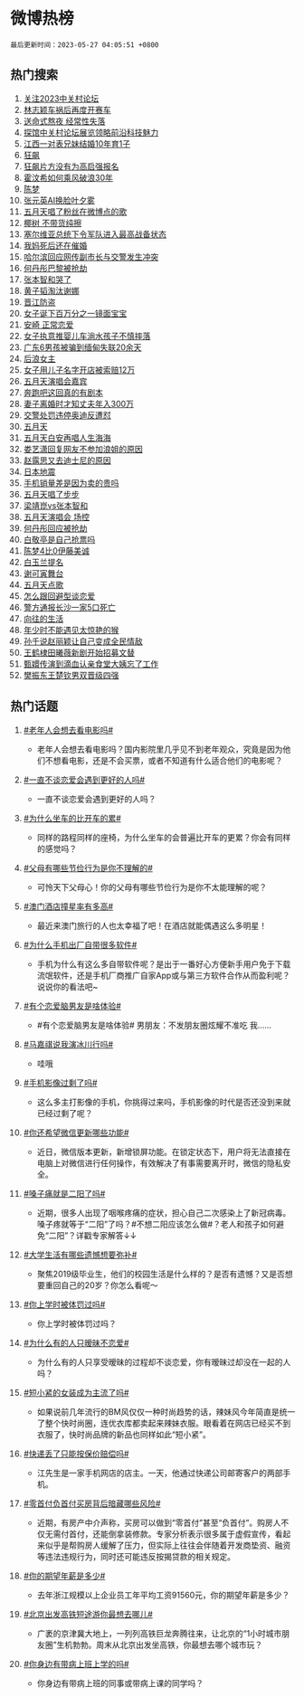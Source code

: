 # 微博热榜

`最后更新时间：2023-05-27 04:05:51 +0800`

## 热门搜索

1. [关注2023中关村论坛](https://m.weibo.cn/search?containerid=100103type%3D1%26t%3D10%26q%3D%23%E5%85%B3%E6%B3%A82023%E4%B8%AD%E5%85%B3%E6%9D%91%E8%AE%BA%E5%9D%9B%23&stream_entry_id=51&isnewpage=1&extparam=seat%3D1%26pos%3D0%26c_type%3D51%26dgr%3D0%26stream_entry_id%3D51%26cate%3D10103%26filter_type%3Drealtimehot%26display_time%3D1685131550%26pre_seqid%3D16851315505539179682&luicode=10000011&lfid=106003type%253D25%2526t%253D3%2526disable_hot%253D1%2526filter_type%253Drealtimehot)
1. [林志颖车祸后再度开赛车](https://m.weibo.cn/search?containerid=100103type%3D1%26t%3D10%26q%3D%23%E6%9E%97%E5%BF%97%E9%A2%96%E8%BD%A6%E7%A5%B8%E5%90%8E%E5%86%8D%E5%BA%A6%E5%BC%80%E8%B5%9B%E8%BD%A6%23&stream_entry_id=31&isnewpage=1&extparam=seat%3D1%26stream_entry_id%3D31%26filter_type%3Drealtimehot%26dgr%3D0%26c_type%3D31%26pos%3D0%26band_rank%3D1%26realpos%3D1%26cate%3D5001%26lcate%3D5001%26q%3D%2523%25E6%259E%2597%25E5%25BF%2597%25E9%25A2%2596%25E8%25BD%25A6%25E7%25A5%25B8%25E5%2590%258E%25E5%2586%258D%25E5%25BA%25A6%25E5%25BC%2580%25E8%25B5%259B%25E8%25BD%25A6%2523%26flag%3D2%26display_time%3D1685131550%26pre_seqid%3D16851315505539179682&luicode=10000011&lfid=106003type%253D25%2526t%253D3%2526disable_hot%253D1%2526filter_type%253Drealtimehot)
1. [送命式熬夜 经常性失落](https://m.weibo.cn/search?containerid=100103type%3D1%26t%3D10%26q%3D%E9%80%81%E5%91%BD%E5%BC%8F%E7%86%AC%E5%A4%9C+%E7%BB%8F%E5%B8%B8%E6%80%A7%E5%A4%B1%E8%90%BD&stream_entry_id=31&isnewpage=1&extparam=seat%3D1%26stream_entry_id%3D31%26filter_type%3Drealtimehot%26dgr%3D0%26c_type%3D31%26pos%3D1%26band_rank%3D2%26realpos%3D2%26cate%3D5001%26lcate%3D5001%26q%3D%25E9%2580%2581%25E5%2591%25BD%25E5%25BC%258F%25E7%2586%25AC%25E5%25A4%259C%2520%25E7%25BB%258F%25E5%25B8%25B8%25E6%2580%25A7%25E5%25A4%25B1%25E8%2590%25BD%26flag%3D0%26display_time%3D1685131550%26pre_seqid%3D16851315505539179682&luicode=10000011&lfid=106003type%253D25%2526t%253D3%2526disable_hot%253D1%2526filter_type%253Drealtimehot)
1. [探馆中关村论坛展览领略前沿科技魅力](https://m.weibo.cn/search?containerid=100103type%3D1%26t%3D10%26q%3D%23%E6%8E%A2%E9%A6%86%E4%B8%AD%E5%85%B3%E6%9D%91%E8%AE%BA%E5%9D%9B%E5%B1%95%E8%A7%88%E9%A2%86%E7%95%A5%E5%89%8D%E6%B2%BF%E7%A7%91%E6%8A%80%E9%AD%85%E5%8A%9B%23&stream_entry_id=31&isnewpage=1&extparam=seat%3D1%26stream_entry_id%3D31%26filter_type%3Drealtimehot%26dgr%3D0%26c_type%3D31%26pos%3D2%26band_rank%3D3%26realpos%3D3%26cate%3D5001%26lcate%3D5001%26q%3D%2523%25E6%258E%25A2%25E9%25A6%2586%25E4%25B8%25AD%25E5%2585%25B3%25E6%259D%2591%25E8%25AE%25BA%25E5%259D%259B%25E5%25B1%2595%25E8%25A7%2588%25E9%25A2%2586%25E7%2595%25A5%25E5%2589%258D%25E6%25B2%25BF%25E7%25A7%2591%25E6%258A%2580%25E9%25AD%2585%25E5%258A%259B%2523%26flag%3D0%26display_time%3D1685131550%26pre_seqid%3D16851315505539179682&luicode=10000011&lfid=106003type%253D25%2526t%253D3%2526disable_hot%253D1%2526filter_type%253Drealtimehot)
1. [江西一对表兄妹结婚10年育1子](https://m.weibo.cn/search?containerid=100103type%3D1%26t%3D10%26q%3D%23%E6%B1%9F%E8%A5%BF%E4%B8%80%E5%AF%B9%E8%A1%A8%E5%85%84%E5%A6%B9%E7%BB%93%E5%A9%9A10%E5%B9%B4%E8%82%B21%E5%AD%90%23&stream_entry_id=31&isnewpage=1&extparam=seat%3D1%26stream_entry_id%3D31%26filter_type%3Drealtimehot%26dgr%3D0%26c_type%3D31%26pos%3D3%26band_rank%3D4%26realpos%3D4%26cate%3D5001%26lcate%3D5001%26q%3D%2523%25E6%25B1%259F%25E8%25A5%25BF%25E4%25B8%2580%25E5%25AF%25B9%25E8%25A1%25A8%25E5%2585%2584%25E5%25A6%25B9%25E7%25BB%2593%25E5%25A9%259A10%25E5%25B9%25B4%25E8%2582%25B21%25E5%25AD%2590%2523%26flag%3D0%26display_time%3D1685131550%26pre_seqid%3D16851315505539179682&luicode=10000011&lfid=106003type%253D25%2526t%253D3%2526disable_hot%253D1%2526filter_type%253Drealtimehot)
1. [狂飙](https://m.weibo.cn/search?containerid=100103type%3D1%26t%3D10%26q%3D%E7%8B%82%E9%A3%99&stream_entry_id=31&isnewpage=1&extparam=seat%3D1%26stream_entry_id%3D31%26filter_type%3Drealtimehot%26dgr%3D0%26c_type%3D31%26pos%3D4%26band_rank%3D5%26realpos%3D5%26cate%3D5001%26lcate%3D5001%26q%3D%25E7%258B%2582%25E9%25A3%2599%26flag%3D16%26display_time%3D1685131550%26pre_seqid%3D16851315505539179682&luicode=10000011&lfid=106003type%253D25%2526t%253D3%2526disable_hot%253D1%2526filter_type%253Drealtimehot)
1. [狂飙片方没有为高启强报名](https://m.weibo.cn/search?containerid=100103type%3D1%26t%3D10%26q%3D%23%E7%8B%82%E9%A3%99%E7%89%87%E6%96%B9%E6%B2%A1%E6%9C%89%E4%B8%BA%E9%AB%98%E5%90%AF%E5%BC%BA%E6%8A%A5%E5%90%8D%23&stream_entry_id=31&isnewpage=1&extparam=seat%3D1%26stream_entry_id%3D31%26filter_type%3Drealtimehot%26dgr%3D0%26c_type%3D31%26pos%3D5%26band_rank%3D6%26realpos%3D6%26cate%3D5001%26lcate%3D5001%26q%3D%2523%25E7%258B%2582%25E9%25A3%2599%25E7%2589%2587%25E6%2596%25B9%25E6%25B2%25A1%25E6%259C%2589%25E4%25B8%25BA%25E9%25AB%2598%25E5%2590%25AF%25E5%25BC%25BA%25E6%258A%25A5%25E5%2590%258D%2523%26flag%3D0%26display_time%3D1685131550%26pre_seqid%3D16851315505539179682&luicode=10000011&lfid=106003type%253D25%2526t%253D3%2526disable_hot%253D1%2526filter_type%253Drealtimehot)
1. [霍汶希如何乘风破浪30年](https://m.weibo.cn/search?containerid=100103type%3D1%26t%3D10%26q%3D%23%E9%9C%8D%E6%B1%B6%E5%B8%8C%E5%A6%82%E4%BD%95%E4%B9%98%E9%A3%8E%E7%A0%B4%E6%B5%AA30%E5%B9%B4%23&stream_entry_id=31&isnewpage=1&extparam=seat%3D1%26stream_entry_id%3D31%26filter_type%3Drealtimehot%26dgr%3D0%26topic_ad%3D1%26lcate%3D5001%26pos%3D6%26band_rank%3D7%26c_type%3D31%26cate%3D5001%26adid%3D190313%26q%3D%2523%25E9%259C%258D%25E6%25B1%25B6%25E5%25B8%258C%25E5%25A6%2582%25E4%25BD%2595%25E4%25B9%2598%25E9%25A3%258E%25E7%25A0%25B4%25E6%25B5%25AA30%25E5%25B9%25B4%2523%26is_ad_pos%3D1%26display_time%3D1685131550%26pre_seqid%3D16851315505539179682&luicode=10000011&lfid=106003type%253D25%2526t%253D3%2526disable_hot%253D1%2526filter_type%253Drealtimehot)
1. [陈梦](https://m.weibo.cn/search?containerid=100103type%3D1%26t%3D10%26q%3D%E9%99%88%E6%A2%A6&stream_entry_id=31&isnewpage=1&extparam=seat%3D1%26stream_entry_id%3D31%26filter_type%3Drealtimehot%26dgr%3D0%26c_type%3D31%26pos%3D7%26band_rank%3D7%26realpos%3D7%26cate%3D5001%26lcate%3D5001%26q%3D%25E9%2599%2588%25E6%25A2%25A6%26flag%3D0%26display_time%3D1685131550%26pre_seqid%3D16851315505539179682&luicode=10000011&lfid=106003type%253D25%2526t%253D3%2526disable_hot%253D1%2526filter_type%253Drealtimehot)
1. [张元英AI换脸叶夕雾](https://m.weibo.cn/search?containerid=100103type%3D1%26t%3D10%26q%3D%23%E5%BC%A0%E5%85%83%E8%8B%B1AI%E6%8D%A2%E8%84%B8%E5%8F%B6%E5%A4%95%E9%9B%BE%23&stream_entry_id=31&isnewpage=1&extparam=seat%3D1%26stream_entry_id%3D31%26filter_type%3Drealtimehot%26dgr%3D0%26c_type%3D31%26pos%3D8%26band_rank%3D8%26realpos%3D8%26cate%3D5001%26lcate%3D5001%26q%3D%2523%25E5%25BC%25A0%25E5%2585%2583%25E8%258B%25B1AI%25E6%258D%25A2%25E8%2584%25B8%25E5%258F%25B6%25E5%25A4%2595%25E9%259B%25BE%2523%26flag%3D0%26display_time%3D1685131550%26pre_seqid%3D16851315505539179682&luicode=10000011&lfid=106003type%253D25%2526t%253D3%2526disable_hot%253D1%2526filter_type%253Drealtimehot)
1. [五月天唱了粉丝在微博点的歌](https://m.weibo.cn/search?containerid=100103type%3D1%26t%3D10%26q%3D%23%E4%BA%94%E6%9C%88%E5%A4%A9%E5%94%B1%E4%BA%86%E7%B2%89%E4%B8%9D%E5%9C%A8%E5%BE%AE%E5%8D%9A%E7%82%B9%E7%9A%84%E6%AD%8C%23&stream_entry_id=31&isnewpage=1&extparam=seat%3D1%26stream_entry_id%3D31%26filter_type%3Drealtimehot%26dgr%3D0%26c_type%3D31%26pos%3D9%26band_rank%3D9%26realpos%3D9%26cate%3D5001%26lcate%3D5001%26q%3D%2523%25E4%25BA%2594%25E6%259C%2588%25E5%25A4%25A9%25E5%2594%25B1%25E4%25BA%2586%25E7%25B2%2589%25E4%25B8%259D%25E5%259C%25A8%25E5%25BE%25AE%25E5%258D%259A%25E7%2582%25B9%25E7%259A%2584%25E6%25AD%258C%2523%26flag%3D0%26display_time%3D1685131550%26pre_seqid%3D16851315505539179682&luicode=10000011&lfid=106003type%253D25%2526t%253D3%2526disable_hot%253D1%2526filter_type%253Drealtimehot)
1. [椰树 不带货纯擦](https://m.weibo.cn/search?containerid=100103type%3D1%26t%3D10%26q%3D%E6%A4%B0%E6%A0%91+%E4%B8%8D%E5%B8%A6%E8%B4%A7%E7%BA%AF%E6%93%A6&stream_entry_id=31&isnewpage=1&extparam=seat%3D1%26stream_entry_id%3D31%26filter_type%3Drealtimehot%26dgr%3D0%26c_type%3D31%26pos%3D10%26band_rank%3D10%26realpos%3D10%26cate%3D5001%26lcate%3D5001%26q%3D%25E6%25A4%25B0%25E6%25A0%2591%2520%25E4%25B8%258D%25E5%25B8%25A6%25E8%25B4%25A7%25E7%25BA%25AF%25E6%2593%25A6%26flag%3D0%26display_time%3D1685131550%26pre_seqid%3D16851315505539179682&luicode=10000011&lfid=106003type%253D25%2526t%253D3%2526disable_hot%253D1%2526filter_type%253Drealtimehot)
1. [塞尔维亚总统下令军队进入最高战备状态](https://m.weibo.cn/search?containerid=100103type%3D1%26t%3D10%26q%3D%23%E5%A1%9E%E5%B0%94%E7%BB%B4%E4%BA%9A%E6%80%BB%E7%BB%9F%E4%B8%8B%E4%BB%A4%E5%86%9B%E9%98%9F%E8%BF%9B%E5%85%A5%E6%9C%80%E9%AB%98%E6%88%98%E5%A4%87%E7%8A%B6%E6%80%81%23&stream_entry_id=31&isnewpage=1&extparam=seat%3D1%26stream_entry_id%3D31%26filter_type%3Drealtimehot%26dgr%3D0%26c_type%3D31%26pos%3D11%26band_rank%3D11%26realpos%3D11%26cate%3D5001%26lcate%3D5001%26q%3D%2523%25E5%25A1%259E%25E5%25B0%2594%25E7%25BB%25B4%25E4%25BA%259A%25E6%2580%25BB%25E7%25BB%259F%25E4%25B8%258B%25E4%25BB%25A4%25E5%2586%259B%25E9%2598%259F%25E8%25BF%259B%25E5%2585%25A5%25E6%259C%2580%25E9%25AB%2598%25E6%2588%2598%25E5%25A4%2587%25E7%258A%25B6%25E6%2580%2581%2523%26flag%3D0%26display_time%3D1685131550%26pre_seqid%3D16851315505539179682&luicode=10000011&lfid=106003type%253D25%2526t%253D3%2526disable_hot%253D1%2526filter_type%253Drealtimehot)
1. [我妈死后还在催婚](https://m.weibo.cn/search?containerid=100103type%3D1%26t%3D10%26q%3D%E6%88%91%E5%A6%88%E6%AD%BB%E5%90%8E%E8%BF%98%E5%9C%A8%E5%82%AC%E5%A9%9A&stream_entry_id=31&isnewpage=1&extparam=seat%3D1%26stream_entry_id%3D31%26filter_type%3Drealtimehot%26dgr%3D0%26c_type%3D31%26pos%3D12%26band_rank%3D12%26realpos%3D12%26cate%3D5001%26lcate%3D5001%26q%3D%25E6%2588%2591%25E5%25A6%2588%25E6%25AD%25BB%25E5%2590%258E%25E8%25BF%2598%25E5%259C%25A8%25E5%2582%25AC%25E5%25A9%259A%26flag%3D0%26display_time%3D1685131550%26pre_seqid%3D16851315505539179682&luicode=10000011&lfid=106003type%253D25%2526t%253D3%2526disable_hot%253D1%2526filter_type%253Drealtimehot)
1. [哈尔滨回应网传副市长与交警发生冲突](https://m.weibo.cn/search?containerid=100103type%3D1%26t%3D10%26q%3D%23%E5%93%88%E5%B0%94%E6%BB%A8%E5%9B%9E%E5%BA%94%E7%BD%91%E4%BC%A0%E5%89%AF%E5%B8%82%E9%95%BF%E4%B8%8E%E4%BA%A4%E8%AD%A6%E5%8F%91%E7%94%9F%E5%86%B2%E7%AA%81%23&stream_entry_id=31&isnewpage=1&extparam=seat%3D1%26stream_entry_id%3D31%26filter_type%3Drealtimehot%26dgr%3D0%26c_type%3D31%26pos%3D13%26band_rank%3D13%26realpos%3D13%26cate%3D5001%26lcate%3D5001%26q%3D%2523%25E5%2593%2588%25E5%25B0%2594%25E6%25BB%25A8%25E5%259B%259E%25E5%25BA%2594%25E7%25BD%2591%25E4%25BC%25A0%25E5%2589%25AF%25E5%25B8%2582%25E9%2595%25BF%25E4%25B8%258E%25E4%25BA%25A4%25E8%25AD%25A6%25E5%258F%2591%25E7%2594%259F%25E5%2586%25B2%25E7%25AA%2581%2523%26flag%3D0%26display_time%3D1685131550%26pre_seqid%3D16851315505539179682&luicode=10000011&lfid=106003type%253D25%2526t%253D3%2526disable_hot%253D1%2526filter_type%253Drealtimehot)
1. [何丹彤巴黎被抢劫](https://m.weibo.cn/search?containerid=100103type%3D1%26t%3D10%26q%3D%E4%BD%95%E4%B8%B9%E5%BD%A4%E5%B7%B4%E9%BB%8E%E8%A2%AB%E6%8A%A2%E5%8A%AB&stream_entry_id=31&isnewpage=1&extparam=seat%3D1%26stream_entry_id%3D31%26filter_type%3Drealtimehot%26dgr%3D0%26c_type%3D31%26pos%3D14%26band_rank%3D14%26realpos%3D14%26cate%3D5001%26lcate%3D5001%26q%3D%25E4%25BD%2595%25E4%25B8%25B9%25E5%25BD%25A4%25E5%25B7%25B4%25E9%25BB%258E%25E8%25A2%25AB%25E6%258A%25A2%25E5%258A%25AB%26flag%3D0%26display_time%3D1685131550%26pre_seqid%3D16851315505539179682&luicode=10000011&lfid=106003type%253D25%2526t%253D3%2526disable_hot%253D1%2526filter_type%253Drealtimehot)
1. [张本智和哭了](https://m.weibo.cn/search?containerid=100103type%3D1%26t%3D10%26q%3D%23%E5%BC%A0%E6%9C%AC%E6%99%BA%E5%92%8C%E5%93%AD%E4%BA%86%23&stream_entry_id=31&isnewpage=1&extparam=seat%3D1%26stream_entry_id%3D31%26filter_type%3Drealtimehot%26dgr%3D0%26c_type%3D31%26pos%3D15%26band_rank%3D15%26realpos%3D15%26cate%3D5001%26lcate%3D5001%26q%3D%2523%25E5%25BC%25A0%25E6%259C%25AC%25E6%2599%25BA%25E5%2592%258C%25E5%2593%25AD%25E4%25BA%2586%2523%26flag%3D0%26display_time%3D1685131550%26pre_seqid%3D16851315505539179682&luicode=10000011&lfid=106003type%253D25%2526t%253D3%2526disable_hot%253D1%2526filter_type%253Drealtimehot)
1. [黄子韬淘汰谢娜](https://m.weibo.cn/search?containerid=100103type%3D1%26t%3D10%26q%3D%23%E9%BB%84%E5%AD%90%E9%9F%AC%E6%B7%98%E6%B1%B0%E8%B0%A2%E5%A8%9C%23&stream_entry_id=31&isnewpage=1&extparam=seat%3D1%26stream_entry_id%3D31%26filter_type%3Drealtimehot%26dgr%3D0%26c_type%3D31%26pos%3D16%26band_rank%3D16%26realpos%3D16%26cate%3D5001%26lcate%3D5001%26q%3D%2523%25E9%25BB%2584%25E5%25AD%2590%25E9%259F%25AC%25E6%25B7%2598%25E6%25B1%25B0%25E8%25B0%25A2%25E5%25A8%259C%2523%26flag%3D0%26display_time%3D1685131550%26pre_seqid%3D16851315505539179682&luicode=10000011&lfid=106003type%253D25%2526t%253D3%2526disable_hot%253D1%2526filter_type%253Drealtimehot)
1. [晋江防盗](https://m.weibo.cn/search?containerid=100103type%3D1%26t%3D10%26q%3D%E6%99%8B%E6%B1%9F%E9%98%B2%E7%9B%97&stream_entry_id=31&isnewpage=1&extparam=seat%3D1%26stream_entry_id%3D31%26filter_type%3Drealtimehot%26dgr%3D0%26c_type%3D31%26pos%3D17%26band_rank%3D17%26realpos%3D17%26cate%3D5001%26lcate%3D5001%26q%3D%25E6%2599%258B%25E6%25B1%259F%25E9%2598%25B2%25E7%259B%2597%26flag%3D0%26display_time%3D1685131550%26pre_seqid%3D16851315505539179682&luicode=10000011&lfid=106003type%253D25%2526t%253D3%2526disable_hot%253D1%2526filter_type%253Drealtimehot)
1. [女子诞下百万分之一镜面宝宝](https://m.weibo.cn/search?containerid=100103type%3D1%26t%3D10%26q%3D%23%E5%A5%B3%E5%AD%90%E8%AF%9E%E4%B8%8B%E7%99%BE%E4%B8%87%E5%88%86%E4%B9%8B%E4%B8%80%E9%95%9C%E9%9D%A2%E5%AE%9D%E5%AE%9D%23&stream_entry_id=31&isnewpage=1&extparam=seat%3D1%26stream_entry_id%3D31%26filter_type%3Drealtimehot%26dgr%3D0%26c_type%3D31%26pos%3D18%26band_rank%3D18%26realpos%3D18%26cate%3D5001%26lcate%3D5001%26q%3D%2523%25E5%25A5%25B3%25E5%25AD%2590%25E8%25AF%259E%25E4%25B8%258B%25E7%2599%25BE%25E4%25B8%2587%25E5%2588%2586%25E4%25B9%258B%25E4%25B8%2580%25E9%2595%259C%25E9%259D%25A2%25E5%25AE%259D%25E5%25AE%259D%2523%26flag%3D0%26display_time%3D1685131550%26pre_seqid%3D16851315505539179682&luicode=10000011&lfid=106003type%253D25%2526t%253D3%2526disable_hot%253D1%2526filter_type%253Drealtimehot)
1. [安崎 正常恋爱](https://m.weibo.cn/search?containerid=100103type%3D1%26t%3D10%26q%3D%E5%AE%89%E5%B4%8E+%E6%AD%A3%E5%B8%B8%E6%81%8B%E7%88%B1&stream_entry_id=31&isnewpage=1&extparam=seat%3D1%26stream_entry_id%3D31%26filter_type%3Drealtimehot%26dgr%3D0%26c_type%3D31%26pos%3D19%26band_rank%3D19%26realpos%3D19%26cate%3D5001%26lcate%3D5001%26q%3D%25E5%25AE%2589%25E5%25B4%258E%2520%25E6%25AD%25A3%25E5%25B8%25B8%25E6%2581%258B%25E7%2588%25B1%26flag%3D0%26display_time%3D1685131550%26pre_seqid%3D16851315505539179682&luicode=10000011&lfid=106003type%253D25%2526t%253D3%2526disable_hot%253D1%2526filter_type%253Drealtimehot)
1. [女子执意推婴儿车淌水孩子不慎摔落](https://m.weibo.cn/search?containerid=100103type%3D1%26t%3D10%26q%3D%23%E5%A5%B3%E5%AD%90%E6%89%A7%E6%84%8F%E6%8E%A8%E5%A9%B4%E5%84%BF%E8%BD%A6%E6%B7%8C%E6%B0%B4%E5%AD%A9%E5%AD%90%E4%B8%8D%E6%85%8E%E6%91%94%E8%90%BD%23&stream_entry_id=31&isnewpage=1&extparam=seat%3D1%26stream_entry_id%3D31%26filter_type%3Drealtimehot%26dgr%3D0%26c_type%3D31%26pos%3D20%26band_rank%3D20%26realpos%3D20%26cate%3D5001%26lcate%3D5001%26q%3D%2523%25E5%25A5%25B3%25E5%25AD%2590%25E6%2589%25A7%25E6%2584%258F%25E6%258E%25A8%25E5%25A9%25B4%25E5%2584%25BF%25E8%25BD%25A6%25E6%25B7%258C%25E6%25B0%25B4%25E5%25AD%25A9%25E5%25AD%2590%25E4%25B8%258D%25E6%2585%258E%25E6%2591%2594%25E8%2590%25BD%2523%26flag%3D0%26display_time%3D1685131550%26pre_seqid%3D16851315505539179682&luicode=10000011&lfid=106003type%253D25%2526t%253D3%2526disable_hot%253D1%2526filter_type%253Drealtimehot)
1. [广东6男孩被骗到缅甸失联20余天](https://m.weibo.cn/search?containerid=100103type%3D1%26t%3D10%26q%3D%23%E5%B9%BF%E4%B8%9C6%E7%94%B7%E5%AD%A9%E8%A2%AB%E9%AA%97%E5%88%B0%E7%BC%85%E7%94%B8%E5%A4%B1%E8%81%9420%E4%BD%99%E5%A4%A9%23&stream_entry_id=31&isnewpage=1&extparam=seat%3D1%26stream_entry_id%3D31%26filter_type%3Drealtimehot%26dgr%3D0%26c_type%3D31%26pos%3D21%26band_rank%3D21%26realpos%3D21%26cate%3D5001%26lcate%3D5001%26q%3D%2523%25E5%25B9%25BF%25E4%25B8%259C6%25E7%2594%25B7%25E5%25AD%25A9%25E8%25A2%25AB%25E9%25AA%2597%25E5%2588%25B0%25E7%25BC%2585%25E7%2594%25B8%25E5%25A4%25B1%25E8%2581%259420%25E4%25BD%2599%25E5%25A4%25A9%2523%26flag%3D0%26display_time%3D1685131550%26pre_seqid%3D16851315505539179682&luicode=10000011&lfid=106003type%253D25%2526t%253D3%2526disable_hot%253D1%2526filter_type%253Drealtimehot)
1. [后浪女主](https://m.weibo.cn/search?containerid=100103type%3D1%26t%3D10%26q%3D%E5%90%8E%E6%B5%AA%E5%A5%B3%E4%B8%BB&stream_entry_id=31&isnewpage=1&extparam=seat%3D1%26stream_entry_id%3D31%26filter_type%3Drealtimehot%26dgr%3D0%26c_type%3D31%26pos%3D22%26band_rank%3D22%26realpos%3D22%26cate%3D5001%26lcate%3D5001%26q%3D%25E5%2590%258E%25E6%25B5%25AA%25E5%25A5%25B3%25E4%25B8%25BB%26flag%3D0%26display_time%3D1685131550%26pre_seqid%3D16851315505539179682&luicode=10000011&lfid=106003type%253D25%2526t%253D3%2526disable_hot%253D1%2526filter_type%253Drealtimehot)
1. [女子用儿子名字开店被索赔12万](https://m.weibo.cn/search?containerid=100103type%3D1%26t%3D10%26q%3D%23%E5%A5%B3%E5%AD%90%E7%94%A8%E5%84%BF%E5%AD%90%E5%90%8D%E5%AD%97%E5%BC%80%E5%BA%97%E8%A2%AB%E7%B4%A2%E8%B5%9412%E4%B8%87%23&stream_entry_id=31&isnewpage=1&extparam=seat%3D1%26stream_entry_id%3D31%26filter_type%3Drealtimehot%26dgr%3D0%26c_type%3D31%26pos%3D23%26band_rank%3D23%26realpos%3D23%26cate%3D5001%26lcate%3D5001%26q%3D%2523%25E5%25A5%25B3%25E5%25AD%2590%25E7%2594%25A8%25E5%2584%25BF%25E5%25AD%2590%25E5%2590%258D%25E5%25AD%2597%25E5%25BC%2580%25E5%25BA%2597%25E8%25A2%25AB%25E7%25B4%25A2%25E8%25B5%259412%25E4%25B8%2587%2523%26flag%3D0%26display_time%3D1685131550%26pre_seqid%3D16851315505539179682&luicode=10000011&lfid=106003type%253D25%2526t%253D3%2526disable_hot%253D1%2526filter_type%253Drealtimehot)
1. [五月天演唱会嘉宾](https://m.weibo.cn/search?containerid=100103type%3D1%26t%3D10%26q%3D%E4%BA%94%E6%9C%88%E5%A4%A9%E6%BC%94%E5%94%B1%E4%BC%9A%E5%98%89%E5%AE%BE&stream_entry_id=31&isnewpage=1&extparam=seat%3D1%26stream_entry_id%3D31%26filter_type%3Drealtimehot%26dgr%3D0%26c_type%3D31%26pos%3D24%26band_rank%3D24%26realpos%3D24%26cate%3D5001%26lcate%3D5001%26q%3D%25E4%25BA%2594%25E6%259C%2588%25E5%25A4%25A9%25E6%25BC%2594%25E5%2594%25B1%25E4%25BC%259A%25E5%2598%2589%25E5%25AE%25BE%26flag%3D0%26display_time%3D1685131550%26pre_seqid%3D16851315505539179682&luicode=10000011&lfid=106003type%253D25%2526t%253D3%2526disable_hot%253D1%2526filter_type%253Drealtimehot)
1. [奔跑吧这回真的有剧本](https://m.weibo.cn/search?containerid=100103type%3D1%26t%3D10%26q%3D%23%E5%A5%94%E8%B7%91%E5%90%A7%E8%BF%99%E5%9B%9E%E7%9C%9F%E7%9A%84%E6%9C%89%E5%89%A7%E6%9C%AC%23&stream_entry_id=31&isnewpage=1&extparam=seat%3D1%26stream_entry_id%3D31%26filter_type%3Drealtimehot%26dgr%3D0%26c_type%3D31%26pos%3D25%26band_rank%3D25%26realpos%3D25%26cate%3D5001%26lcate%3D5001%26q%3D%2523%25E5%25A5%2594%25E8%25B7%2591%25E5%2590%25A7%25E8%25BF%2599%25E5%259B%259E%25E7%259C%259F%25E7%259A%2584%25E6%259C%2589%25E5%2589%25A7%25E6%259C%25AC%2523%26flag%3D0%26display_time%3D1685131550%26pre_seqid%3D16851315505539179682&luicode=10000011&lfid=106003type%253D25%2526t%253D3%2526disable_hot%253D1%2526filter_type%253Drealtimehot)
1. [妻子离婚时才知丈夫年入300万](https://m.weibo.cn/search?containerid=100103type%3D1%26t%3D10%26q%3D%23%E5%A6%BB%E5%AD%90%E7%A6%BB%E5%A9%9A%E6%97%B6%E6%89%8D%E7%9F%A5%E4%B8%88%E5%A4%AB%E5%B9%B4%E5%85%A5300%E4%B8%87%23&stream_entry_id=31&isnewpage=1&extparam=seat%3D1%26stream_entry_id%3D31%26filter_type%3Drealtimehot%26dgr%3D0%26c_type%3D31%26pos%3D26%26band_rank%3D26%26realpos%3D26%26cate%3D5001%26lcate%3D5001%26q%3D%2523%25E5%25A6%25BB%25E5%25AD%2590%25E7%25A6%25BB%25E5%25A9%259A%25E6%2597%25B6%25E6%2589%258D%25E7%259F%25A5%25E4%25B8%2588%25E5%25A4%25AB%25E5%25B9%25B4%25E5%2585%25A5300%25E4%25B8%2587%2523%26flag%3D0%26display_time%3D1685131550%26pre_seqid%3D16851315505539179682&luicode=10000011&lfid=106003type%253D25%2526t%253D3%2526disable_hot%253D1%2526filter_type%253Drealtimehot)
1. [交警处罚违停奥迪反遭怼](https://m.weibo.cn/search?containerid=100103type%3D1%26t%3D10%26q%3D%23%E4%BA%A4%E8%AD%A6%E5%A4%84%E7%BD%9A%E8%BF%9D%E5%81%9C%E5%A5%A5%E8%BF%AA%E5%8F%8D%E9%81%AD%E6%80%BC%23&stream_entry_id=31&isnewpage=1&extparam=seat%3D1%26stream_entry_id%3D31%26filter_type%3Drealtimehot%26dgr%3D0%26c_type%3D31%26pos%3D27%26band_rank%3D27%26realpos%3D27%26cate%3D5001%26lcate%3D5001%26q%3D%2523%25E4%25BA%25A4%25E8%25AD%25A6%25E5%25A4%2584%25E7%25BD%259A%25E8%25BF%259D%25E5%2581%259C%25E5%25A5%25A5%25E8%25BF%25AA%25E5%258F%258D%25E9%2581%25AD%25E6%2580%25BC%2523%26flag%3D0%26display_time%3D1685131550%26pre_seqid%3D16851315505539179682&luicode=10000011&lfid=106003type%253D25%2526t%253D3%2526disable_hot%253D1%2526filter_type%253Drealtimehot)
1. [五月天](https://m.weibo.cn/search?containerid=100103type%3D1%26t%3D10%26q%3D%E4%BA%94%E6%9C%88%E5%A4%A9&stream_entry_id=31&isnewpage=1&extparam=seat%3D1%26stream_entry_id%3D31%26filter_type%3Drealtimehot%26dgr%3D0%26c_type%3D31%26pos%3D28%26band_rank%3D28%26realpos%3D28%26cate%3D5001%26lcate%3D5001%26q%3D%25E4%25BA%2594%25E6%259C%2588%25E5%25A4%25A9%26flag%3D0%26display_time%3D1685131550%26pre_seqid%3D16851315505539179682&luicode=10000011&lfid=106003type%253D25%2526t%253D3%2526disable_hot%253D1%2526filter_type%253Drealtimehot)
1. [五月天白安再唱人生海海](https://m.weibo.cn/search?containerid=100103type%3D1%26t%3D10%26q%3D%23%E4%BA%94%E6%9C%88%E5%A4%A9%E7%99%BD%E5%AE%89%E5%86%8D%E5%94%B1%E4%BA%BA%E7%94%9F%E6%B5%B7%E6%B5%B7%23&stream_entry_id=31&isnewpage=1&extparam=seat%3D1%26stream_entry_id%3D31%26filter_type%3Drealtimehot%26dgr%3D0%26c_type%3D31%26pos%3D29%26band_rank%3D29%26realpos%3D29%26cate%3D5001%26lcate%3D5001%26q%3D%2523%25E4%25BA%2594%25E6%259C%2588%25E5%25A4%25A9%25E7%2599%25BD%25E5%25AE%2589%25E5%2586%258D%25E5%2594%25B1%25E4%25BA%25BA%25E7%2594%259F%25E6%25B5%25B7%25E6%25B5%25B7%2523%26flag%3D1%26display_time%3D1685131550%26pre_seqid%3D16851315505539179682&luicode=10000011&lfid=106003type%253D25%2526t%253D3%2526disable_hot%253D1%2526filter_type%253Drealtimehot)
1. [娄艺潇回复网友不参加浪姐的原因](https://m.weibo.cn/search?containerid=100103type%3D1%26t%3D10%26q%3D%23%E5%A8%84%E8%89%BA%E6%BD%87%E5%9B%9E%E5%A4%8D%E7%BD%91%E5%8F%8B%E4%B8%8D%E5%8F%82%E5%8A%A0%E6%B5%AA%E5%A7%90%E7%9A%84%E5%8E%9F%E5%9B%A0%23&stream_entry_id=31&isnewpage=1&extparam=seat%3D1%26stream_entry_id%3D31%26filter_type%3Drealtimehot%26dgr%3D0%26c_type%3D31%26pos%3D30%26band_rank%3D30%26realpos%3D30%26cate%3D5001%26lcate%3D5001%26q%3D%2523%25E5%25A8%2584%25E8%2589%25BA%25E6%25BD%2587%25E5%259B%259E%25E5%25A4%258D%25E7%25BD%2591%25E5%258F%258B%25E4%25B8%258D%25E5%258F%2582%25E5%258A%25A0%25E6%25B5%25AA%25E5%25A7%2590%25E7%259A%2584%25E5%258E%259F%25E5%259B%25A0%2523%26flag%3D0%26display_time%3D1685131550%26pre_seqid%3D16851315505539179682&luicode=10000011&lfid=106003type%253D25%2526t%253D3%2526disable_hot%253D1%2526filter_type%253Drealtimehot)
1. [赵露思又去迪士尼的原因](https://m.weibo.cn/search?containerid=100103type%3D1%26t%3D10%26q%3D%23%E8%B5%B5%E9%9C%B2%E6%80%9D%E5%8F%88%E5%8E%BB%E8%BF%AA%E5%A3%AB%E5%B0%BC%E7%9A%84%E5%8E%9F%E5%9B%A0%23&stream_entry_id=31&isnewpage=1&extparam=seat%3D1%26stream_entry_id%3D31%26filter_type%3Drealtimehot%26dgr%3D0%26c_type%3D31%26pos%3D31%26band_rank%3D31%26realpos%3D31%26cate%3D5001%26lcate%3D5001%26q%3D%2523%25E8%25B5%25B5%25E9%259C%25B2%25E6%2580%259D%25E5%258F%2588%25E5%258E%25BB%25E8%25BF%25AA%25E5%25A3%25AB%25E5%25B0%25BC%25E7%259A%2584%25E5%258E%259F%25E5%259B%25A0%2523%26flag%3D1%26display_time%3D1685131550%26pre_seqid%3D16851315505539179682&luicode=10000011&lfid=106003type%253D25%2526t%253D3%2526disable_hot%253D1%2526filter_type%253Drealtimehot)
1. [日本地震](https://m.weibo.cn/search?containerid=100103type%3D1%26t%3D10%26q%3D%E6%97%A5%E6%9C%AC%E5%9C%B0%E9%9C%87&stream_entry_id=31&isnewpage=1&extparam=seat%3D1%26stream_entry_id%3D31%26filter_type%3Drealtimehot%26dgr%3D0%26c_type%3D31%26pos%3D32%26band_rank%3D32%26realpos%3D32%26cate%3D5001%26lcate%3D5001%26q%3D%25E6%2597%25A5%25E6%259C%25AC%25E5%259C%25B0%25E9%259C%2587%26flag%3D0%26display_time%3D1685131550%26pre_seqid%3D16851315505539179682&luicode=10000011&lfid=106003type%253D25%2526t%253D3%2526disable_hot%253D1%2526filter_type%253Drealtimehot)
1. [手机销量差是因为卖的贵吗](https://m.weibo.cn/search?containerid=100103type%3D1%26t%3D10%26q%3D%23%E6%89%8B%E6%9C%BA%E9%94%80%E9%87%8F%E5%B7%AE%E6%98%AF%E5%9B%A0%E4%B8%BA%E5%8D%96%E7%9A%84%E8%B4%B5%E5%90%97%23&stream_entry_id=31&isnewpage=1&extparam=seat%3D1%26stream_entry_id%3D31%26filter_type%3Drealtimehot%26dgr%3D0%26c_type%3D31%26pos%3D33%26band_rank%3D33%26realpos%3D33%26cate%3D5001%26lcate%3D5001%26q%3D%2523%25E6%2589%258B%25E6%259C%25BA%25E9%2594%2580%25E9%2587%258F%25E5%25B7%25AE%25E6%2598%25AF%25E5%259B%25A0%25E4%25B8%25BA%25E5%258D%2596%25E7%259A%2584%25E8%25B4%25B5%25E5%2590%2597%2523%26flag%3D0%26display_time%3D1685131550%26pre_seqid%3D16851315505539179682&luicode=10000011&lfid=106003type%253D25%2526t%253D3%2526disable_hot%253D1%2526filter_type%253Drealtimehot)
1. [五月天唱了步步](https://m.weibo.cn/search?containerid=100103type%3D1%26t%3D10%26q%3D%E4%BA%94%E6%9C%88%E5%A4%A9%E5%94%B1%E4%BA%86%E6%AD%A5%E6%AD%A5&stream_entry_id=31&isnewpage=1&extparam=seat%3D1%26stream_entry_id%3D31%26filter_type%3Drealtimehot%26dgr%3D0%26c_type%3D31%26pos%3D34%26band_rank%3D34%26realpos%3D34%26cate%3D5001%26lcate%3D5001%26q%3D%25E4%25BA%2594%25E6%259C%2588%25E5%25A4%25A9%25E5%2594%25B1%25E4%25BA%2586%25E6%25AD%25A5%25E6%25AD%25A5%26flag%3D0%26display_time%3D1685131550%26pre_seqid%3D16851315505539179682&luicode=10000011&lfid=106003type%253D25%2526t%253D3%2526disable_hot%253D1%2526filter_type%253Drealtimehot)
1. [梁靖崑vs张本智和](https://m.weibo.cn/search?containerid=100103type%3D1%26t%3D10%26q%3D%E6%A2%81%E9%9D%96%E5%B4%91vs%E5%BC%A0%E6%9C%AC%E6%99%BA%E5%92%8C&stream_entry_id=31&isnewpage=1&extparam=seat%3D1%26stream_entry_id%3D31%26filter_type%3Drealtimehot%26dgr%3D0%26c_type%3D31%26pos%3D35%26band_rank%3D35%26realpos%3D35%26cate%3D5001%26lcate%3D5001%26q%3D%25E6%25A2%2581%25E9%259D%2596%25E5%25B4%2591vs%25E5%25BC%25A0%25E6%259C%25AC%25E6%2599%25BA%25E5%2592%258C%26flag%3D0%26display_time%3D1685131550%26pre_seqid%3D16851315505539179682&luicode=10000011&lfid=106003type%253D25%2526t%253D3%2526disable_hot%253D1%2526filter_type%253Drealtimehot)
1. [五月天演唱会 场控](https://m.weibo.cn/search?containerid=100103type%3D1%26t%3D10%26q%3D%E4%BA%94%E6%9C%88%E5%A4%A9%E6%BC%94%E5%94%B1%E4%BC%9A+%E5%9C%BA%E6%8E%A7&stream_entry_id=31&isnewpage=1&extparam=seat%3D1%26stream_entry_id%3D31%26filter_type%3Drealtimehot%26dgr%3D0%26c_type%3D31%26pos%3D36%26band_rank%3D36%26realpos%3D36%26cate%3D5001%26lcate%3D5001%26q%3D%25E4%25BA%2594%25E6%259C%2588%25E5%25A4%25A9%25E6%25BC%2594%25E5%2594%25B1%25E4%25BC%259A%2520%25E5%259C%25BA%25E6%258E%25A7%26flag%3D0%26display_time%3D1685131550%26pre_seqid%3D16851315505539179682&luicode=10000011&lfid=106003type%253D25%2526t%253D3%2526disable_hot%253D1%2526filter_type%253Drealtimehot)
1. [何丹彤回应被抢劫](https://m.weibo.cn/search?containerid=100103type%3D1%26t%3D10%26q%3D%23%E4%BD%95%E4%B8%B9%E5%BD%A4%E5%9B%9E%E5%BA%94%E8%A2%AB%E6%8A%A2%E5%8A%AB%23&stream_entry_id=31&isnewpage=1&extparam=seat%3D1%26stream_entry_id%3D31%26filter_type%3Drealtimehot%26dgr%3D0%26c_type%3D31%26pos%3D37%26band_rank%3D37%26realpos%3D37%26cate%3D5001%26lcate%3D5001%26q%3D%2523%25E4%25BD%2595%25E4%25B8%25B9%25E5%25BD%25A4%25E5%259B%259E%25E5%25BA%2594%25E8%25A2%25AB%25E6%258A%25A2%25E5%258A%25AB%2523%26flag%3D0%26display_time%3D1685131550%26pre_seqid%3D16851315505539179682&luicode=10000011&lfid=106003type%253D25%2526t%253D3%2526disable_hot%253D1%2526filter_type%253Drealtimehot)
1. [白敬亭是自己抢票吗](https://m.weibo.cn/search?containerid=100103type%3D1%26t%3D10%26q%3D%23%E7%99%BD%E6%95%AC%E4%BA%AD%E6%98%AF%E8%87%AA%E5%B7%B1%E6%8A%A2%E7%A5%A8%E5%90%97%23&stream_entry_id=31&isnewpage=1&extparam=seat%3D1%26stream_entry_id%3D31%26filter_type%3Drealtimehot%26dgr%3D0%26c_type%3D31%26pos%3D38%26band_rank%3D38%26realpos%3D38%26cate%3D5001%26lcate%3D5001%26q%3D%2523%25E7%2599%25BD%25E6%2595%25AC%25E4%25BA%25AD%25E6%2598%25AF%25E8%2587%25AA%25E5%25B7%25B1%25E6%258A%25A2%25E7%25A5%25A8%25E5%2590%2597%2523%26flag%3D0%26display_time%3D1685131550%26pre_seqid%3D16851315505539179682&luicode=10000011&lfid=106003type%253D25%2526t%253D3%2526disable_hot%253D1%2526filter_type%253Drealtimehot)
1. [陈梦4比0伊藤美诚](https://m.weibo.cn/search?containerid=100103type%3D1%26t%3D10%26q%3D%23%E9%99%88%E6%A2%A64%E6%AF%940%E4%BC%8A%E8%97%A4%E7%BE%8E%E8%AF%9A%23&stream_entry_id=31&isnewpage=1&extparam=seat%3D1%26stream_entry_id%3D31%26filter_type%3Drealtimehot%26dgr%3D0%26c_type%3D31%26pos%3D39%26band_rank%3D39%26realpos%3D39%26cate%3D5001%26lcate%3D5001%26q%3D%2523%25E9%2599%2588%25E6%25A2%25A64%25E6%25AF%25940%25E4%25BC%258A%25E8%2597%25A4%25E7%25BE%258E%25E8%25AF%259A%2523%26flag%3D0%26display_time%3D1685131550%26pre_seqid%3D16851315505539179682&luicode=10000011&lfid=106003type%253D25%2526t%253D3%2526disable_hot%253D1%2526filter_type%253Drealtimehot)
1. [白玉兰提名](https://m.weibo.cn/search?containerid=100103type%3D1%26t%3D10%26q%3D%E7%99%BD%E7%8E%89%E5%85%B0%E6%8F%90%E5%90%8D&stream_entry_id=31&isnewpage=1&extparam=seat%3D1%26stream_entry_id%3D31%26filter_type%3Drealtimehot%26dgr%3D0%26c_type%3D31%26pos%3D40%26band_rank%3D40%26realpos%3D40%26cate%3D5001%26lcate%3D5001%26q%3D%25E7%2599%25BD%25E7%258E%2589%25E5%2585%25B0%25E6%258F%2590%25E5%2590%258D%26flag%3D0%26display_time%3D1685131550%26pre_seqid%3D16851315505539179682&luicode=10000011&lfid=106003type%253D25%2526t%253D3%2526disable_hot%253D1%2526filter_type%253Drealtimehot)
1. [谢可寅舞台](https://m.weibo.cn/search?containerid=100103type%3D1%26t%3D10%26q%3D%E8%B0%A2%E5%8F%AF%E5%AF%85%E8%88%9E%E5%8F%B0&stream_entry_id=31&isnewpage=1&extparam=seat%3D1%26stream_entry_id%3D31%26filter_type%3Drealtimehot%26dgr%3D0%26c_type%3D31%26pos%3D41%26band_rank%3D41%26realpos%3D41%26cate%3D5001%26lcate%3D5001%26q%3D%25E8%25B0%25A2%25E5%258F%25AF%25E5%25AF%2585%25E8%2588%259E%25E5%258F%25B0%26flag%3D0%26display_time%3D1685131550%26pre_seqid%3D16851315505539179682&luicode=10000011&lfid=106003type%253D25%2526t%253D3%2526disable_hot%253D1%2526filter_type%253Drealtimehot)
1. [五月天点歌](https://m.weibo.cn/search?containerid=100103type%3D1%26t%3D10%26q%3D%23%E4%BA%94%E6%9C%88%E5%A4%A9%E7%82%B9%E6%AD%8C%23&stream_entry_id=31&isnewpage=1&extparam=seat%3D1%26stream_entry_id%3D31%26filter_type%3Drealtimehot%26dgr%3D0%26c_type%3D31%26pos%3D42%26band_rank%3D42%26realpos%3D42%26cate%3D5001%26lcate%3D5001%26q%3D%2523%25E4%25BA%2594%25E6%259C%2588%25E5%25A4%25A9%25E7%2582%25B9%25E6%25AD%258C%2523%26flag%3D0%26display_time%3D1685131550%26pre_seqid%3D16851315505539179682&luicode=10000011&lfid=106003type%253D25%2526t%253D3%2526disable_hot%253D1%2526filter_type%253Drealtimehot)
1. [怎么跟回避型谈恋爱](https://m.weibo.cn/search?containerid=100103type%3D1%26t%3D10%26q%3D%E6%80%8E%E4%B9%88%E8%B7%9F%E5%9B%9E%E9%81%BF%E5%9E%8B%E8%B0%88%E6%81%8B%E7%88%B1&stream_entry_id=31&isnewpage=1&extparam=seat%3D1%26stream_entry_id%3D31%26filter_type%3Drealtimehot%26dgr%3D0%26c_type%3D31%26pos%3D43%26band_rank%3D43%26realpos%3D43%26cate%3D5001%26lcate%3D5001%26q%3D%25E6%2580%258E%25E4%25B9%2588%25E8%25B7%259F%25E5%259B%259E%25E9%2581%25BF%25E5%259E%258B%25E8%25B0%2588%25E6%2581%258B%25E7%2588%25B1%26flag%3D0%26display_time%3D1685131550%26pre_seqid%3D16851315505539179682&luicode=10000011&lfid=106003type%253D25%2526t%253D3%2526disable_hot%253D1%2526filter_type%253Drealtimehot)
1. [警方通报长沙一家5口死亡](https://m.weibo.cn/search?containerid=100103type%3D1%26t%3D10%26q%3D%23%E8%AD%A6%E6%96%B9%E9%80%9A%E6%8A%A5%E9%95%BF%E6%B2%99%E4%B8%80%E5%AE%B65%E5%8F%A3%E6%AD%BB%E4%BA%A1%23&stream_entry_id=31&isnewpage=1&extparam=seat%3D1%26stream_entry_id%3D31%26filter_type%3Drealtimehot%26dgr%3D0%26c_type%3D31%26pos%3D44%26band_rank%3D44%26realpos%3D44%26cate%3D5001%26lcate%3D5001%26q%3D%2523%25E8%25AD%25A6%25E6%2596%25B9%25E9%2580%259A%25E6%258A%25A5%25E9%2595%25BF%25E6%25B2%2599%25E4%25B8%2580%25E5%25AE%25B65%25E5%258F%25A3%25E6%25AD%25BB%25E4%25BA%25A1%2523%26flag%3D0%26display_time%3D1685131550%26pre_seqid%3D16851315505539179682&luicode=10000011&lfid=106003type%253D25%2526t%253D3%2526disable_hot%253D1%2526filter_type%253Drealtimehot)
1. [向往的生活](https://m.weibo.cn/search?containerid=100103type%3D1%26t%3D10%26q%3D%E5%90%91%E5%BE%80%E7%9A%84%E7%94%9F%E6%B4%BB&stream_entry_id=31&isnewpage=1&extparam=seat%3D1%26stream_entry_id%3D31%26filter_type%3Drealtimehot%26dgr%3D0%26c_type%3D31%26pos%3D45%26band_rank%3D45%26realpos%3D45%26cate%3D5001%26lcate%3D5001%26q%3D%25E5%2590%2591%25E5%25BE%2580%25E7%259A%2584%25E7%2594%259F%25E6%25B4%25BB%26flag%3D0%26display_time%3D1685131550%26pre_seqid%3D16851315505539179682&luicode=10000011&lfid=106003type%253D25%2526t%253D3%2526disable_hot%253D1%2526filter_type%253Drealtimehot)
1. [年少时不能遇见太惊艳的猴](https://m.weibo.cn/search?containerid=100103type%3D1%26t%3D10%26q%3D%E5%B9%B4%E5%B0%91%E6%97%B6%E4%B8%8D%E8%83%BD%E9%81%87%E8%A7%81%E5%A4%AA%E6%83%8A%E8%89%B3%E7%9A%84%E7%8C%B4&stream_entry_id=31&isnewpage=1&extparam=seat%3D1%26stream_entry_id%3D31%26filter_type%3Drealtimehot%26dgr%3D0%26c_type%3D31%26pos%3D46%26band_rank%3D46%26realpos%3D46%26cate%3D5001%26lcate%3D5001%26q%3D%25E5%25B9%25B4%25E5%25B0%2591%25E6%2597%25B6%25E4%25B8%258D%25E8%2583%25BD%25E9%2581%2587%25E8%25A7%2581%25E5%25A4%25AA%25E6%2583%258A%25E8%2589%25B3%25E7%259A%2584%25E7%258C%25B4%26flag%3D0%26display_time%3D1685131550%26pre_seqid%3D16851315505539179682&luicode=10000011&lfid=106003type%253D25%2526t%253D3%2526disable_hot%253D1%2526filter_type%253Drealtimehot)
1. [孙千说赵丽颖让自己变成全民情敌](https://m.weibo.cn/search?containerid=100103type%3D1%26t%3D10%26q%3D%23%E5%AD%99%E5%8D%83%E8%AF%B4%E8%B5%B5%E4%B8%BD%E9%A2%96%E8%AE%A9%E8%87%AA%E5%B7%B1%E5%8F%98%E6%88%90%E5%85%A8%E6%B0%91%E6%83%85%E6%95%8C%23&stream_entry_id=31&isnewpage=1&extparam=seat%3D1%26stream_entry_id%3D31%26filter_type%3Drealtimehot%26dgr%3D0%26c_type%3D31%26pos%3D47%26band_rank%3D47%26realpos%3D47%26cate%3D5001%26lcate%3D5001%26q%3D%2523%25E5%25AD%2599%25E5%258D%2583%25E8%25AF%25B4%25E8%25B5%25B5%25E4%25B8%25BD%25E9%25A2%2596%25E8%25AE%25A9%25E8%2587%25AA%25E5%25B7%25B1%25E5%258F%2598%25E6%2588%2590%25E5%2585%25A8%25E6%25B0%2591%25E6%2583%2585%25E6%2595%258C%2523%26flag%3D0%26display_time%3D1685131550%26pre_seqid%3D16851315505539179682&luicode=10000011&lfid=106003type%253D25%2526t%253D3%2526disable_hot%253D1%2526filter_type%253Drealtimehot)
1. [王鹤棣田曦薇新剧开始招募文替](https://m.weibo.cn/search?containerid=100103type%3D1%26t%3D10%26q%3D%23%E7%8E%8B%E9%B9%A4%E6%A3%A3%E7%94%B0%E6%9B%A6%E8%96%87%E6%96%B0%E5%89%A7%E5%BC%80%E5%A7%8B%E6%8B%9B%E5%8B%9F%E6%96%87%E6%9B%BF%23&stream_entry_id=31&isnewpage=1&extparam=seat%3D1%26stream_entry_id%3D31%26filter_type%3Drealtimehot%26dgr%3D0%26c_type%3D31%26pos%3D48%26band_rank%3D48%26realpos%3D48%26cate%3D5001%26lcate%3D5001%26q%3D%2523%25E7%258E%258B%25E9%25B9%25A4%25E6%25A3%25A3%25E7%2594%25B0%25E6%259B%25A6%25E8%2596%2587%25E6%2596%25B0%25E5%2589%25A7%25E5%25BC%2580%25E5%25A7%258B%25E6%258B%259B%25E5%258B%259F%25E6%2596%2587%25E6%259B%25BF%2523%26flag%3D0%26display_time%3D1685131550%26pre_seqid%3D16851315505539179682&luicode=10000011&lfid=106003type%253D25%2526t%253D3%2526disable_hot%253D1%2526filter_type%253Drealtimehot)
1. [甄嬛传演到滴血认亲食堂大姨忘了工作](https://m.weibo.cn/search?containerid=100103type%3D1%26t%3D10%26q%3D%23%E7%94%84%E5%AC%9B%E4%BC%A0%E6%BC%94%E5%88%B0%E6%BB%B4%E8%A1%80%E8%AE%A4%E4%BA%B2%E9%A3%9F%E5%A0%82%E5%A4%A7%E5%A7%A8%E5%BF%98%E4%BA%86%E5%B7%A5%E4%BD%9C%23&stream_entry_id=31&isnewpage=1&extparam=seat%3D1%26stream_entry_id%3D31%26filter_type%3Drealtimehot%26dgr%3D0%26c_type%3D31%26pos%3D49%26band_rank%3D49%26realpos%3D49%26cate%3D5001%26lcate%3D5001%26q%3D%2523%25E7%2594%2584%25E5%25AC%259B%25E4%25BC%25A0%25E6%25BC%2594%25E5%2588%25B0%25E6%25BB%25B4%25E8%25A1%2580%25E8%25AE%25A4%25E4%25BA%25B2%25E9%25A3%259F%25E5%25A0%2582%25E5%25A4%25A7%25E5%25A7%25A8%25E5%25BF%2598%25E4%25BA%2586%25E5%25B7%25A5%25E4%25BD%259C%2523%26flag%3D0%26display_time%3D1685131550%26pre_seqid%3D16851315505539179682&luicode=10000011&lfid=106003type%253D25%2526t%253D3%2526disable_hot%253D1%2526filter_type%253Drealtimehot)
1. [樊振东王楚钦男双晋级四强](https://m.weibo.cn/search?containerid=100103type%3D1%26t%3D10%26q%3D%23%E6%A8%8A%E6%8C%AF%E4%B8%9C%E7%8E%8B%E6%A5%9A%E9%92%A6%E7%94%B7%E5%8F%8C%E6%99%8B%E7%BA%A7%E5%9B%9B%E5%BC%BA%23&stream_entry_id=31&isnewpage=1&extparam=seat%3D1%26stream_entry_id%3D31%26filter_type%3Drealtimehot%26dgr%3D0%26c_type%3D31%26pos%3D50%26band_rank%3D50%26realpos%3D50%26cate%3D5001%26lcate%3D5001%26q%3D%2523%25E6%25A8%258A%25E6%258C%25AF%25E4%25B8%259C%25E7%258E%258B%25E6%25A5%259A%25E9%2592%25A6%25E7%2594%25B7%25E5%258F%258C%25E6%2599%258B%25E7%25BA%25A7%25E5%259B%259B%25E5%25BC%25BA%2523%26flag%3D0%26display_time%3D1685131550%26pre_seqid%3D16851315505539179682&luicode=10000011&lfid=106003type%253D25%2526t%253D3%2526disable_hot%253D1%2526filter_type%253Drealtimehot)

## 热门话题

1. [#老年人会想去看电影吗#](https://m.weibo.cn/search?containerid=231522type%3D1%26t%3D10%26q%3D%23%E8%80%81%E5%B9%B4%E4%BA%BA%E4%BC%9A%E6%83%B3%E5%8E%BB%E7%9C%8B%E7%94%B5%E5%BD%B1%E5%90%97%23&stream_entry_id=128&isnewpage=1&extparam=seat%3D1%26pos%3D1-0-0%26cate%3D5004%26lcate%3D5004%26dgr%3D0%26unitid%3D1685091758180%26c_type%3D128%26display_time%3D1685131551%26pre_seqid%3D168513155186402715562&luicode=10000011&lfid=231648_-_4)
    - 老年人会想去看电影吗？国内影院里几乎见不到老年观众，究竟是因为他们不想看电影，还是不会买票，或者不知道有什么适合他们的电影呢？

1. [#一直不谈恋爱会遇到更好的人吗#](https://m.weibo.cn/search?containerid=231522type%3D1%26t%3D10%26q%3D%23%E4%B8%80%E7%9B%B4%E4%B8%8D%E8%B0%88%E6%81%8B%E7%88%B1%E4%BC%9A%E9%81%87%E5%88%B0%E6%9B%B4%E5%A5%BD%E7%9A%84%E4%BA%BA%E5%90%97%23&stream_entry_id=128&isnewpage=1&extparam=seat%3D1%26pos%3D1-0-1%26cate%3D5004%26lcate%3D5004%26dgr%3D0%26unitid%3D1685110671204%26c_type%3D128%26display_time%3D1685131551%26pre_seqid%3D168513155186402715562&luicode=10000011&lfid=231648_-_4)
    - 一直不谈恋爱会遇到更好的人吗？

1. [#为什么坐车的比开车的累#](https://m.weibo.cn/search?containerid=231522type%3D1%26t%3D10%26q%3D%23%E4%B8%BA%E4%BB%80%E4%B9%88%E5%9D%90%E8%BD%A6%E7%9A%84%E6%AF%94%E5%BC%80%E8%BD%A6%E7%9A%84%E7%B4%AF%23&stream_entry_id=128&isnewpage=1&extparam=seat%3D1%26pos%3D1-0-2%26cate%3D5004%26lcate%3D5004%26dgr%3D0%26unitid%3D1684988546669%26c_type%3D128%26display_time%3D1685131551%26pre_seqid%3D168513155186402715562&luicode=10000011&lfid=231648_-_4)
    - 同样的路程同样的座椅，为什么坐车的会普遍比开车的更累？你会有同样的感觉吗？

1. [#父母有哪些节俭行为是你不理解的#](https://m.weibo.cn/search?containerid=231522type%3D1%26t%3D10%26q%3D%23%E7%88%B6%E6%AF%8D%E6%9C%89%E5%93%AA%E4%BA%9B%E8%8A%82%E4%BF%AD%E8%A1%8C%E4%B8%BA%E6%98%AF%E4%BD%A0%E4%B8%8D%E7%90%86%E8%A7%A3%E7%9A%84%23&stream_entry_id=128&isnewpage=1&extparam=seat%3D1%26pos%3D1-0-3%26cate%3D5004%26lcate%3D5004%26dgr%3D0%26unitid%3D1685077697804%26c_type%3D128%26display_time%3D1685131551%26pre_seqid%3D168513155186402715562&luicode=10000011&lfid=231648_-_4)
    - 可怜天下父母心！你的父母有哪些节俭行为是你不太能理解的呢？

1. [#澳门酒店撞星率有多高#](https://m.weibo.cn/search?containerid=231522type%3D1%26t%3D10%26q%3D%23%E6%BE%B3%E9%97%A8%E9%85%92%E5%BA%97%E6%92%9E%E6%98%9F%E7%8E%87%E6%9C%89%E5%A4%9A%E9%AB%98%23&stream_entry_id=128&isnewpage=1&extparam=seat%3D1%26pos%3D1-0-4%26cate%3D5004%26lcate%3D5004%26dgr%3D0%26unitid%3D1684985871233%26c_type%3D128%26display_time%3D1685131551%26pre_seqid%3D168513155186402715562&luicode=10000011&lfid=231648_-_4)
    - 最近来澳门旅行的人也太幸福了吧！在酒店就能偶遇这么多明星！

1. [#为什么手机出厂自带很多软件#](https://m.weibo.cn/search?containerid=231522type%3D1%26t%3D10%26q%3D%23%E4%B8%BA%E4%BB%80%E4%B9%88%E6%89%8B%E6%9C%BA%E5%87%BA%E5%8E%82%E8%87%AA%E5%B8%A6%E5%BE%88%E5%A4%9A%E8%BD%AF%E4%BB%B6%23&stream_entry_id=128&isnewpage=1&extparam=seat%3D1%26pos%3D1-0-5%26cate%3D5004%26lcate%3D5004%26dgr%3D0%26unitid%3D1685003852823%26c_type%3D128%26display_time%3D1685131551%26pre_seqid%3D168513155186402715562&luicode=10000011&lfid=231648_-_4)
    - 手机为什么有这么多自带软件呢？是出于一番好心方便新手用户免于下载流氓软件，还是手机厂商推广自家App或与第三方软件合作从而盈利呢？说说你的看法吧~

1. [#有个恋爱脑男友是啥体验#](https://m.weibo.cn/search?containerid=231522type%3D1%26t%3D10%26q%3D%23%E6%9C%89%E4%B8%AA%E6%81%8B%E7%88%B1%E8%84%91%E7%94%B7%E5%8F%8B%E6%98%AF%E5%95%A5%E4%BD%93%E9%AA%8C%23&stream_entry_id=128&isnewpage=1&extparam=seat%3D1%26pos%3D1-0-6%26cate%3D5004%26lcate%3D5004%26dgr%3D0%26unitid%3D1685070749736%26c_type%3D128%26display_time%3D1685131551%26pre_seqid%3D168513155186402715562&luicode=10000011&lfid=231648_-_4)
    - #有个恋爱脑男友是啥体验#
男朋友：不发朋友圈炫耀不准吃
我……

1. [#马嘉祺说我演冰川行吗#](https://m.weibo.cn/search?containerid=231522type%3D1%26t%3D10%26q%3D%23%E9%A9%AC%E5%98%89%E7%A5%BA%E8%AF%B4%E6%88%91%E6%BC%94%E5%86%B0%E5%B7%9D%E8%A1%8C%E5%90%97%23&stream_entry_id=128&isnewpage=1&extparam=seat%3D1%26pos%3D1-0-7%26cate%3D5004%26lcate%3D5004%26dgr%3D0%26unitid%3D1685094144889%26c_type%3D128%26display_time%3D1685131551%26pre_seqid%3D168513155186402715562&luicode=10000011&lfid=231648_-_4)
    - 哇哦

1. [#手机影像过剩了吗#](https://m.weibo.cn/search?containerid=231522type%3D1%26t%3D10%26q%3D%23%E6%89%8B%E6%9C%BA%E5%BD%B1%E5%83%8F%E8%BF%87%E5%89%A9%E4%BA%86%E5%90%97%23&stream_entry_id=128&isnewpage=1&extparam=seat%3D1%26pos%3D1-0-8%26cate%3D5004%26lcate%3D5004%26dgr%3D0%26unitid%3D1685022226683%26c_type%3D128%26display_time%3D1685131551%26pre_seqid%3D168513155186402715562&luicode=10000011&lfid=231648_-_4)
    - 这么多主打影像的手机，你挑得过来吗，手机影像的时代是否还没到来就已经过剩了呢？

1. [#你还希望微信更新哪些功能#](https://m.weibo.cn/search?containerid=231522type%3D1%26t%3D10%26q%3D%23%E4%BD%A0%E8%BF%98%E5%B8%8C%E6%9C%9B%E5%BE%AE%E4%BF%A1%E6%9B%B4%E6%96%B0%E5%93%AA%E4%BA%9B%E5%8A%9F%E8%83%BD%23&stream_entry_id=128&isnewpage=1&extparam=seat%3D1%26pos%3D1-0-9%26cate%3D5004%26lcate%3D5004%26dgr%3D0%26unitid%3D1684981061734%26c_type%3D128%26display_time%3D1685131551%26pre_seqid%3D168513155186402715562&luicode=10000011&lfid=231648_-_4)
    - 近日，微信版本更新，新增锁屏功能。在锁定状态下，用户将无法直接在电脑上对微信进行任何操作，有效解决了有事需要离开时，微信的隐私安全。

1. [#嗓子痛就是二阳了吗#](https://m.weibo.cn/search?containerid=231522type%3D1%26t%3D10%26q%3D%23%E5%97%93%E5%AD%90%E7%97%9B%E5%B0%B1%E6%98%AF%E4%BA%8C%E9%98%B3%E4%BA%86%E5%90%97%23&stream_entry_id=128&isnewpage=1&extparam=seat%3D1%26pos%3D1-0-10%26cate%3D5004%26lcate%3D5004%26dgr%3D0%26unitid%3D1684995768333%26c_type%3D128%26display_time%3D1685131551%26pre_seqid%3D168513155186402715562&luicode=10000011&lfid=231648_-_4)
    - 近期，很多人出现了咽喉疼痛的症状，担心自己二次感染上了新冠病毒。嗓子疼就等于“二阳”了吗？#不想二阳应该怎么做#？老人和孩子如何避免“二阳”？详戳专家解答↓↓

1. [#大学生活有哪些遗憾想要弥补#](https://m.weibo.cn/search?containerid=231522type%3D1%26t%3D10%26q%3D%23%E5%A4%A7%E5%AD%A6%E7%94%9F%E6%B4%BB%E6%9C%89%E5%93%AA%E4%BA%9B%E9%81%97%E6%86%BE%E6%83%B3%E8%A6%81%E5%BC%A5%E8%A1%A5%23&stream_entry_id=128&isnewpage=1&extparam=seat%3D1%26pos%3D1-0-11%26cate%3D5004%26lcate%3D5004%26dgr%3D0%26unitid%3D1685014685439%26c_type%3D128%26display_time%3D1685131551%26pre_seqid%3D168513155186402715562&luicode=10000011&lfid=231648_-_4)
    - 聚焦2019级毕业生，他们的校园生活是什么样的？是否有遗憾？又是否想要重回自己的20岁？你怎么看呢～

1. [#你上学时被体罚过吗#](https://m.weibo.cn/search?containerid=231522type%3D1%26t%3D10%26q%3D%23%E4%BD%A0%E4%B8%8A%E5%AD%A6%E6%97%B6%E8%A2%AB%E4%BD%93%E7%BD%9A%E8%BF%87%E5%90%97%23&stream_entry_id=128&isnewpage=1&extparam=seat%3D1%26pos%3D1-0-12%26cate%3D5004%26lcate%3D5004%26dgr%3D0%26unitid%3D1685087856947%26c_type%3D128%26display_time%3D1685131551%26pre_seqid%3D168513155186402715562&luicode=10000011&lfid=231648_-_4)
    - 你上学时被体罚过吗？

1. [#为什么有的人只暧昧不恋爱#](https://m.weibo.cn/search?containerid=231522type%3D1%26t%3D10%26q%3D%23%E4%B8%BA%E4%BB%80%E4%B9%88%E6%9C%89%E7%9A%84%E4%BA%BA%E5%8F%AA%E6%9A%A7%E6%98%A7%E4%B8%8D%E6%81%8B%E7%88%B1%23&stream_entry_id=128&isnewpage=1&extparam=seat%3D1%26pos%3D1-0-13%26cate%3D5004%26lcate%3D5004%26dgr%3D0%26unitid%3D1685096260261%26c_type%3D128%26display_time%3D1685131551%26pre_seqid%3D168513155186402715562&luicode=10000011&lfid=231648_-_4)
    - 为什么有的人只享受暧昧的过程却不谈恋爱，你有暧昧过却没在一起的人吗？

1. [#短小紧的女装成为主流了吗#](https://m.weibo.cn/search?containerid=231522type%3D1%26t%3D10%26q%3D%23%E7%9F%AD%E5%B0%8F%E7%B4%A7%E7%9A%84%E5%A5%B3%E8%A3%85%E6%88%90%E4%B8%BA%E4%B8%BB%E6%B5%81%E4%BA%86%E5%90%97%23&stream_entry_id=128&isnewpage=1&extparam=seat%3D1%26pos%3D1-0-14%26cate%3D5004%26lcate%3D5004%26dgr%3D0%26unitid%3D1685071965538%26c_type%3D128%26display_time%3D1685131551%26pre_seqid%3D168513155186402715562&luicode=10000011&lfid=231648_-_4)
    - 如果说前几年流行的BM风仅仅一种时尚趋势的话，辣妹风今年简直是统一了整个快时尚圈，连优衣库都卖起来辣妹衣服。眼看着在网店已经买不到衣服了，快时尚品牌的新品也同样如此“短小紧”。

1. [#快递丢了只能按保价赔偿吗#](https://m.weibo.cn/search?containerid=231522type%3D1%26t%3D10%26q%3D%23%E5%BF%AB%E9%80%92%E4%B8%A2%E4%BA%86%E5%8F%AA%E8%83%BD%E6%8C%89%E4%BF%9D%E4%BB%B7%E8%B5%94%E5%81%BF%E5%90%97%23&stream_entry_id=128&isnewpage=1&extparam=seat%3D1%26pos%3D1-0-15%26cate%3D5004%26lcate%3D5004%26dgr%3D0%26unitid%3D1684978363582%26c_type%3D128%26display_time%3D1685131551%26pre_seqid%3D168513155186402715562&luicode=10000011&lfid=231648_-_4)
    - 江先生是一家手机网店的店主。一天，他通过快递公司邮寄客户的两部手机。

1. [#零首付负首付买房背后暗藏哪些风险#](https://m.weibo.cn/search?containerid=231522type%3D1%26t%3D10%26q%3D%23%E9%9B%B6%E9%A6%96%E4%BB%98%E8%B4%9F%E9%A6%96%E4%BB%98%E4%B9%B0%E6%88%BF%E8%83%8C%E5%90%8E%E6%9A%97%E8%97%8F%E5%93%AA%E4%BA%9B%E9%A3%8E%E9%99%A9%23&stream_entry_id=128&isnewpage=1&extparam=seat%3D1%26pos%3D1-0-16%26cate%3D5004%26lcate%3D5004%26dgr%3D0%26unitid%3D1685031512397%26c_type%3D128%26display_time%3D1685131551%26pre_seqid%3D168513155186402715562&luicode=10000011&lfid=231648_-_4)
    - 近期，有房产中介声称，买房可以做到“零首付”甚至“负首付”。购房人不仅无需付首付，还能倒拿装修款。专家分析表示很多属于虚假宣传，看起来似乎是帮购房人缓解了压力，但实际上往往会伴随着开发商垫资、融资等违法违规行为，同时还可能违反按揭贷款的相关规定。

1. [#你的期望年薪是多少#](https://m.weibo.cn/search?containerid=231522type%3D1%26t%3D10%26q%3D%23%E4%BD%A0%E7%9A%84%E6%9C%9F%E6%9C%9B%E5%B9%B4%E8%96%AA%E6%98%AF%E5%A4%9A%E5%B0%91%23&stream_entry_id=128&isnewpage=1&extparam=seat%3D1%26pos%3D1-0-17%26cate%3D5004%26lcate%3D5004%26dgr%3D0%26unitid%3D1685023406449%26c_type%3D128%26display_time%3D1685131551%26pre_seqid%3D168513155186402715562&luicode=10000011&lfid=231648_-_4)
    - 去年浙江规模以上企业员工年平均工资91560元，你的期望年薪是多少？

1. [#北京出发高铁短途游你最想去哪儿#](https://m.weibo.cn/search?containerid=231522type%3D1%26t%3D10%26q%3D%23%E5%8C%97%E4%BA%AC%E5%87%BA%E5%8F%91%E9%AB%98%E9%93%81%E7%9F%AD%E9%80%94%E6%B8%B8%E4%BD%A0%E6%9C%80%E6%83%B3%E5%8E%BB%E5%93%AA%E5%84%BF%23&stream_entry_id=128&isnewpage=1&extparam=seat%3D1%26pos%3D1-0-18%26cate%3D5004%26lcate%3D5004%26dgr%3D0%26unitid%3D1685013151049%26c_type%3D128%26display_time%3D1685131551%26pre_seqid%3D168513155186402715562&luicode=10000011&lfid=231648_-_4)
    - 广袤的京津冀大地上，一列列高铁巨龙奔腾往来，让北京的“1小时城市朋友圈”生机勃勃。周末从北京出发坐高铁，你最想去哪个城市玩？

1. [#你身边有带病上班上学的吗#](https://m.weibo.cn/search?containerid=231522type%3D1%26t%3D10%26q%3D%23%E4%BD%A0%E8%BA%AB%E8%BE%B9%E6%9C%89%E5%B8%A6%E7%97%85%E4%B8%8A%E7%8F%AD%E4%B8%8A%E5%AD%A6%E7%9A%84%E5%90%97%23&stream_entry_id=128&isnewpage=1&extparam=seat%3D1%26pos%3D1-0-19%26cate%3D5004%26lcate%3D5004%26dgr%3D0%26unitid%3D1685012554270%26c_type%3D128%26display_time%3D1685131551%26pre_seqid%3D168513155186402715562&luicode=10000011&lfid=231648_-_4)
    - 你身边有带病上班的同事或带病上课的同学吗？

